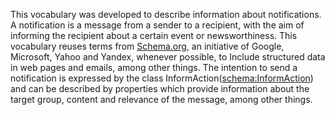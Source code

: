 This vocabulary was developed to describe information about notifications. A notification is a message from a 
sender to a recipient, with the aim of informing the recipient about a certain event or newsworthiness. 
This vocabulary reuses terms from [Schema.org](https://schema.org/), an initiative of Google, Microsoft, Yahoo and Yandex, whenever possible, to 
Include structured data in web pages and emails, among other things. The intention to send a notification 
is expressed by the class InformAction([schema:InformAction](https://schema.org/InformAction)) and can be described by properties 
which provide information about the target group, content and relevance of the message, among other things.
